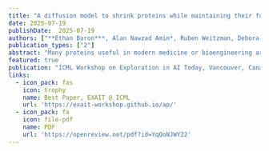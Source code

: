 ```yaml
---
title: "A diffusion model to shrink proteins while maintaining their function"
date: 2025-07-19
publishDate:  2025-07-19
authors: ["**Ethan Baron***, Alan Nawzad Amin*, Ruben Weitzman, Debora Susan Marks, Andrew Gordon Wilson"]
publication_types: ["2"]
abstract: "Many proteins useful in modern medicine or bioengineering are challenging to make in the lab, fuse with other proteins in cells, or deliver to tissues in the body because their sequences are too long. Shortening these sequences typically involves costly, time-consuming experimental campaigns. Ideally, we could instead use modern models of massive databases of sequences from nature to learn how to propose shrunken proteins that resemble sequences found in nature. Unfortunately, these models struggle to efficiently search the combinatorial space of all deletions, and are not trained with inductive biases to learn how to delete. To address this gap, we propose SCISOR, a novel discrete diffusion model that deletes letters from sequences to generate protein samples that resemble those found in nature. To do so, SCISOR trains a de-noiser to reverse a forward noising process that adds random insertions to natural sequences. As a generative model, SCISOR fits evolutionary sequence data competitively with previous large models. In evaluation, SCISOR achieves state-of-the-art predictions of the functional effects of deletions on ProteinGym. Finally, we use the SCISOR de-noiser to shrink long protein sequences, and show that its suggested deletions result in significantly more realistic proteins and more often preserve functional motifs than previous models of evolutionary sequences."
featured: true
publication: "ICML Workshop on Exploration in AI Today, Vancouver, Canada"
links:
  - icon_pack: fas
    icon: trophy
    name: Best Paper, EXAIT @ ICML
    url: 'https://exait-workshop.github.io/ap/'
  - icon_pack: fa
    icon: file-pdf
    name: PDF
    url: 'https://openreview.net/pdf?id=YqQoNJWY22'
---
```

